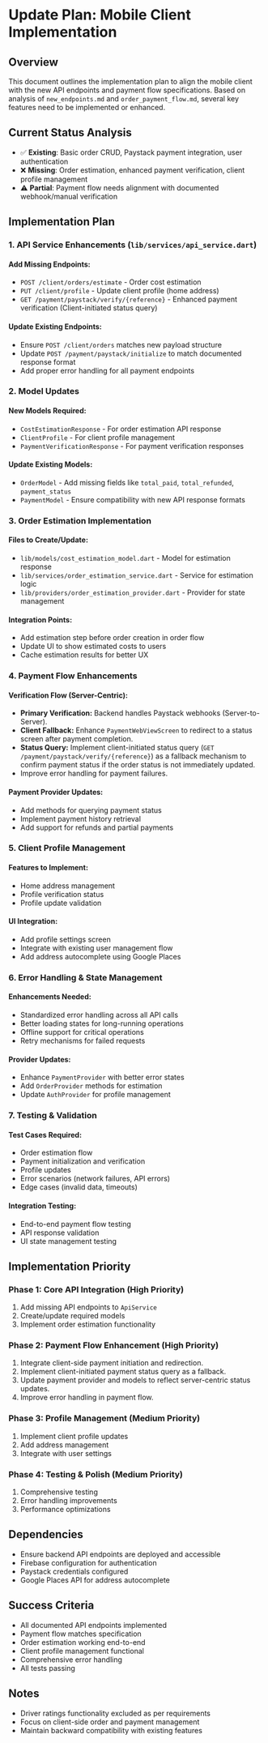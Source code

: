 # Update Plan: Mobile Client Implementation

## Overview
This document outlines the implementation plan to align the mobile client with the new API endpoints and payment flow specifications. Based on analysis of `new_endpoints.md` and `order_payment_flow.md`, several key features need to be implemented or enhanced.

## Current Status Analysis
- ✅ **Existing**: Basic order CRUD, Paystack payment integration, user authentication
- ❌ **Missing**: Order estimation, enhanced payment verification, client profile management
- ⚠️ **Partial**: Payment flow needs alignment with documented webhook/manual verification

## Implementation Plan

### 1. API Service Enhancements (`lib/services/api_service.dart`)

#### Add Missing Endpoints:
- `POST /client/orders/estimate` - Order cost estimation
- `PUT /client/profile` - Update client profile (home address)
- `GET /payment/paystack/verify/{reference}` - Enhanced payment verification (Client-initiated status query)

#### Update Existing Endpoints:
- Ensure `POST /client/orders` matches new payload structure
- Update `POST /payment/paystack/initialize` to match documented response format
- Add proper error handling for all payment endpoints

### 2. Model Updates

#### New Models Required:
- `CostEstimationResponse` - For order estimation API response
- `ClientProfile` - For client profile management
- `PaymentVerificationResponse` - For payment verification responses

#### Update Existing Models:
- `OrderModel` - Add missing fields like `total_paid`, `total_refunded`, `payment_status`
- `PaymentModel` - Ensure compatibility with new API response formats

### 3. Order Estimation Implementation

#### Files to Create/Update:
- `lib/models/cost_estimation_model.dart` - Model for estimation response
- `lib/services/order_estimation_service.dart` - Service for estimation logic
- `lib/providers/order_estimation_provider.dart` - Provider for state management

#### Integration Points:
- Add estimation step before order creation in order flow
- Update UI to show estimated costs to users
- Cache estimation results for better UX

### 4. Payment Flow Enhancements

#### Verification Flow (Server-Centric):
- **Primary Verification:** Backend handles Paystack webhooks (Server-to-Server).
- **Client Fallback:** Enhance `PaymentWebViewScreen` to redirect to a status screen after payment completion.
- **Status Query:** Implement client-initiated status query (`GET /payment/paystack/verify/{reference}`) as a fallback mechanism to confirm payment status if the order status is not immediately updated.
- Improve error handling for payment failures.

#### Payment Provider Updates:
- Add methods for querying payment status
- Implement payment history retrieval
- Add support for refunds and partial payments

### 5. Client Profile Management

#### Features to Implement:
- Home address management
- Profile verification status
- Profile update validation

#### UI Integration:
- Add profile settings screen
- Integrate with existing user management flow
- Add address autocomplete using Google Places

### 6. Error Handling & State Management

#### Enhancements Needed:
- Standardized error handling across all API calls
- Better loading states for long-running operations
- Offline support for critical operations
- Retry mechanisms for failed requests

#### Provider Updates:
- Enhance `PaymentProvider` with better error states
- Add `OrderProvider` methods for estimation
- Update `AuthProvider` for profile management

### 7. Testing & Validation

#### Test Cases Required:
- Order estimation flow
- Payment initialization and verification
- Profile updates
- Error scenarios (network failures, API errors)
- Edge cases (invalid data, timeouts)

#### Integration Testing:
- End-to-end payment flow testing
- API response validation
- UI state management testing

## Implementation Priority

### Phase 1: Core API Integration (High Priority)
1. Add missing API endpoints to `ApiService`
2. Create/update required models
3. Implement order estimation functionality

### Phase 2: Payment Flow Enhancement (High Priority)
1. Integrate client-side payment initiation and redirection.
2. Implement client-initiated payment status query as a fallback.
3. Update payment provider and models to reflect server-centric status updates.
4. Improve error handling in payment flow.

### Phase 3: Profile Management (Medium Priority)
1. Implement client profile updates
2. Add address management
3. Integrate with user settings

### Phase 4: Testing & Polish (Medium Priority)
1. Comprehensive testing
2. Error handling improvements
3. Performance optimizations

## Dependencies
- Ensure backend API endpoints are deployed and accessible
- Firebase configuration for authentication
- Paystack credentials configured
- Google Places API for address autocomplete

## Success Criteria
- All documented API endpoints implemented
- Payment flow matches specification
- Order estimation working end-to-end
- Client profile management functional
- Comprehensive error handling
- All tests passing

## Notes
- Driver ratings functionality excluded as per requirements
- Focus on client-side order and payment management
- Maintain backward compatibility with existing features